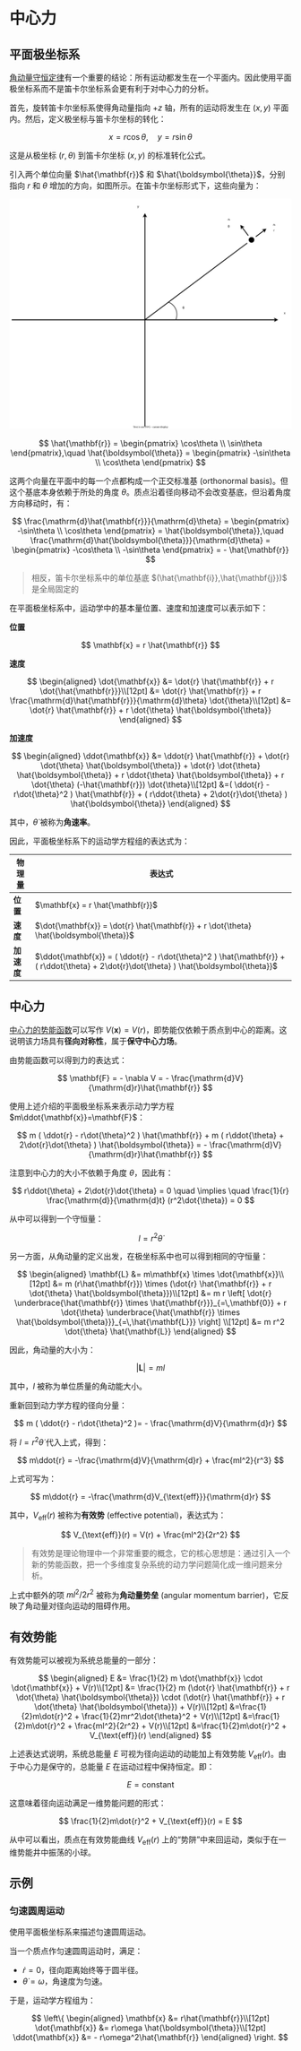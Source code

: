 # 中心力

## 平面极坐标系

[角动量守恒定律](./质点动力学.md#角动量守恒定律)有一个重要的结论：所有运动都发生在一个平面内。因此使用平面极坐标系而不是笛卡尔坐标系会更有利于对中心力的分析。

首先，旋转笛卡尔坐标系使得角动量指向 $+z$ 轴，所有的运动将发生在 $(x,y)$ 平面内。然后，定义极坐标与笛卡尔坐标的转化：

$$
x = r \cos\theta,\quad y = r \sin\theta
$$

这是从极坐标 $(r,\theta)$ 到笛卡尔坐标 $(x,y)$ 的标准转化公式。

引入两个单位向量 $\hat{\mathbf{r}}$ 和 $\hat{\boldsymbol{\theta}}$，分别指向 $r$ 和 $\theta$ 增加的方向，如图所示。在笛卡尔坐标形式下，这些向量为：

![平面极坐标系](平面极坐标系.drawio.svg)

$$
\hat{\mathbf{r}} = \begin{pmatrix} \cos\theta \\ \sin\theta \end{pmatrix},\quad \hat{\boldsymbol{\theta}} = \begin{pmatrix} -\sin\theta \\ \cos\theta \end{pmatrix}
$$

这两个向量在平面中的每一个点都构成一个正交标准基 (orthonormal basis)。但这个基底本身依赖于所处的角度 $\theta$。质点沿着径向移动不会改变基底，但沿着角度方向移动时，有：

$$
\frac{\mathrm{d}\hat{\mathbf{r}}}{\mathrm{d}\theta} = \begin{pmatrix} -\sin\theta \\ \cos\theta \end{pmatrix} = \hat{\boldsymbol{\theta}},\quad \frac{\mathrm{d}\hat{\boldsymbol{\theta}}}{\mathrm{d}\theta} = \begin{pmatrix} -\cos\theta \\ -\sin\theta \end{pmatrix} = - \hat{\mathbf{r}}
$$

> 相反，笛卡尔坐标系中的单位基底 $(\hat{\mathbf{i}},\hat{\mathbf{j}})$ 是全局固定的

在平面极坐标系中，运动学中的基本量位置、速度和加速度可以表示如下：

**位置**

$$
\mathbf{x} = r \hat{\mathbf{r}}
$$

**速度**

$$
\begin{aligned}
\dot{\mathbf{x}}
&= \dot{r} \hat{\mathbf{r}} + r \dot{\hat{\mathbf{r}}}\\[12pt]
&= \dot{r} \hat{\mathbf{r}} + r \frac{\mathrm{d}\hat{\mathbf{r}}}{\mathrm{d}\theta} \dot{\theta}\\[12pt]
&= \dot{r} \hat{\mathbf{r}} + r \dot{\theta} \hat{\boldsymbol{\theta}}
\end{aligned}
$$

**加速度**

$$
\begin{aligned}
\ddot{\mathbf{x}}
&= \ddot{r} \hat{\mathbf{r}} + \dot{r} \dot{\theta} \hat{\boldsymbol{\theta}} + \dot{r} \dot{\theta} \hat{\boldsymbol{\theta}} + r \ddot{\theta} \hat{\boldsymbol{\theta}} + r \dot{\theta} (-\hat{\mathbf{r}}) \dot{\theta}\\[12pt]
&=( \ddot{r} - r\dot{\theta}^2 ) \hat{\mathbf{r}} + ( r\ddot{\theta} + 2\dot{r}\dot{\theta} ) \hat{\boldsymbol{\theta}}
\end{aligned}
$$

其中，$\dot{\theta}$ 被称为**角速率**。

因此，平面极坐标系下的运动学方程组的表达式为：

| 物理量   | 表达式 |
|----------|--------|
| **位置** | $\mathbf{x} = r \hat{\mathbf{r}}$ |
| **速度** | $\dot{\mathbf{x}} = \dot{r} \hat{\mathbf{r}} + r \dot{\theta} \hat{\boldsymbol{\theta}}$ |
| **加速度** | $\ddot{\mathbf{x}} = ( \ddot{r} - r\dot{\theta}^2 ) \hat{\mathbf{r}} + ( r\ddot{\theta} + 2\dot{r}\dot{\theta} ) \hat{\boldsymbol{\theta}}$ |


## 中心力

[中心力的势能函数](./质点动力学.md#中心力)可以写作 $V(\mathbf{x})=V(r)$，即势能仅依赖于质点到中心的距离。这说明该力场具有**径向对称性**，属于**保守中心力场**。

由势能函数可以得到力的表达式：

$$
\mathbf{F} = - \nabla V = - \frac{\mathrm{d}V}{\mathrm{d}r}\hat{\mathbf{r}}
$$

使用上述介绍的平面极坐标系来表示动力学方程 $m\ddot{\mathbf{x}}=\mathbf{F}$：

$$
m ( \ddot{r} - r\dot{\theta}^2 ) \hat{\mathbf{r}} + m ( r\ddot{\theta} + 2\dot{r}\dot{\theta} ) \hat{\boldsymbol{\theta}} = - \frac{\mathrm{d}V}{\mathrm{d}r}\hat{\mathbf{r}}
$$

注意到中心力的大小不依赖于角度 $\theta$，因此有：

$$
r\ddot{\theta} + 2\dot{r}\dot{\theta} = 0 \quad \implies \quad \frac{1}{r} \frac{\mathrm{d}}{\mathrm{d}t} (r^2\dot{\theta}) = 0
$$

从中可以得到一个守恒量：

$$
l = r^2 \dot{\theta}
$$

另一方面，从角动量的定义出发，在极坐标系中也可以得到相同的守恒量：

$$
\begin{aligned}
\mathbf{L} &= m\mathbf{x} \times \dot{\mathbf{x}}\\[12pt]
&= m (r\hat{\mathbf{r}}) \times (\dot{r} \hat{\mathbf{r}} + r \dot{\theta} \hat{\boldsymbol{\theta}})\\[12pt]
&= m r \left[ \dot{r} \underbrace{\hat{\mathbf{r}} \times \hat{\mathbf{r}}}_{=\,\mathbf{0}} + r \dot{\theta} \underbrace{\hat{\mathbf{r}} \times \hat{\boldsymbol{\theta}}}_{=\,\hat{\mathbf{L}}} \right] \\[12pt]
&= m r^2 \dot{\theta} \hat{\mathbf{L}}
\end{aligned}
$$

因此，角动量的大小为：

$$
|\mathbf{L}| = m l
$$

其中，$l$ 被称为单位质量的角动能大小。

重新回到动力学方程的径向分量：

$$
m ( \ddot{r} - r\dot{\theta}^2 )= - \frac{\mathrm{d}V}{\mathrm{d}r}
$$

将 $l=r^2\dot{\theta}$ 代入上式，得到：

$$
m\ddot{r} = -\frac{\mathrm{d}V}{\mathrm{d}r} + \frac{ml^2}{r^3}
$$

上式可写为：

$$
m\ddot{r} = -\frac{\mathrm{d}V_{\text{eff}}}{\mathrm{d}r}
$$

其中，$V_{\text{eff}}(r)$ 被称为**有效势** (effective potential)，表达式为：

$$
V_{\text{eff}}(r) = V(r) + \frac{ml^2}{2r^2}
$$

> 有效势是理论物理中一个非常重要的概念，它的核心思想是：通过引入一个新的势能函数，把一个多维度复杂系统的动力学问题简化成一维问题来分析。

上式中额外的项 $ml^2 / 2r^2$ 被称为**角动量势垒** (angular momentum barrier)，它反映了角动量对径向运动的阻碍作用。

## 有效势能

有效势能可以被视为系统总能量的一部分：

$$
\begin{aligned}
E &= \frac{1}{2} m \dot{\mathbf{x}} \cdot \dot{\mathbf{x}} + V(r)\\[12pt]
&= \frac{1}{2} m (\dot{r} \hat{\mathbf{r}} + r \dot{\theta} \hat{\boldsymbol{\theta}}) \cdot (\dot{r} \hat{\mathbf{r}} + r \dot{\theta} \hat{\boldsymbol{\theta}}) + V(r)\\[12pt]
&=\frac{1}{2}m\dot{r}^2 + \frac{1}{2}mr^2\dot{\theta}^2 + V(r)\\[12pt]
&=\frac{1}{2}m\dot{r}^2 + \frac{ml^2}{2r^2} + V(r)\\[12pt]
&=\frac{1}{2}m\dot{r}^2 + V_{\text{eff}}(r)
\end{aligned}
$$

上述表达式说明，系统总能量 $E$ 可视为径向运动的动能加上有效势能 $V_{\text{eff}}(r)$。由于中心力是保守的，总能量 $E$ 在运动过程中保持恒定。即：

$$
E = \text{constant}
$$

这意味着径向运动满足一维势能问题的形式：

$$
\frac{1}{2}m\dot{r}^2 + V_{\text{eff}}(r) = E
$$

从中可以看出，质点在有效势能曲线 $V_{\text{eff}}(r)$ 上的“势阱”中来回运动，类似于在一维势能井中振荡的小球。

## 示例

### 匀速圆周运动

使用平面极坐标系来描述匀速圆周运动。

当一个质点作匀速圆周运动时，满足：

- $\dot{r}=0$，径向距离始终等于圆半径。
- $\dot{\theta}=\omega$，角速度为匀速。

于是，运动学方程组为：

$$
\left\{
\begin{aligned}
\mathbf{x} &= r\hat{\mathbf{r}}\\[12pt]
\dot{\mathbf{x}} &= r\omega \hat{\boldsymbol{\theta}}\\[12pt]
\ddot{\mathbf{x}} &= - r\omega^2\hat{\mathbf{r}}
\end{aligned}
\right.
$$
